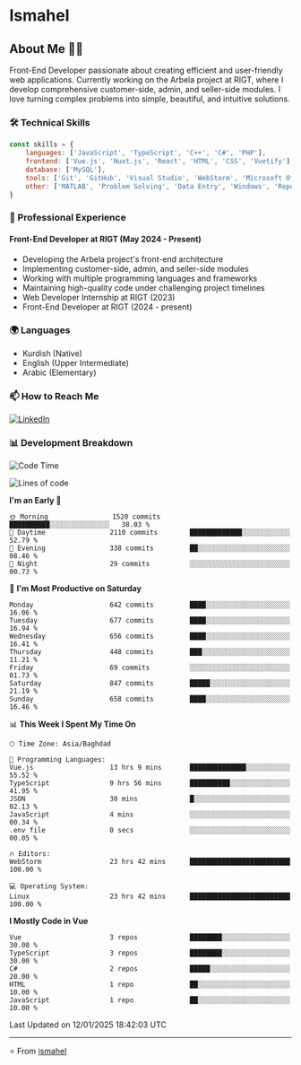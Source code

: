 # Ismahel

## About Me 👨‍💻
Front-End Developer passionate about creating efficient and user-friendly web applications. Currently working on the Arbela project at RIGT, where I develop comprehensive customer-side, admin, and seller-side modules. I love turning complex problems into simple, beautiful, and intuitive solutions.

### 🛠️ Technical Skills
```javascript
const skills = {
    languages: ['JavaScript', 'TypeScript', 'C++', 'C#', 'PHP'],
    frontend: ['Vue.js', 'Nuxt.js', 'React', 'HTML', 'CSS', 'Vuetify'],
    database: ['MySQL'],
    tools: ['Git', 'GitHub', 'Visual Studio', 'WebStorm', 'Microsoft Office'],
    other: ['MATLAB', 'Problem Solving', 'Data Entry', 'Windows', 'Reporting']
}
```

### 💼 Professional Experience
#### Front-End Developer at RIGT (May 2024 - Present)
- Developing the Arbela project's front-end architecture
- Implementing customer-side, admin, and seller-side modules
- Working with multiple programming languages and frameworks
- Maintaining high-quality code under challenging project timelines
- Web Developer Internship at RIGT (2023)
- Front-End Developer at RIGT (2024 - present)

### 🌍 Languages
- Kurdish (Native)
- English (Upper Intermediate)
- Arabic (Elementary)

### 📫 How to Reach Me
[![LinkedIn](https://img.shields.io/badge/LinkedIn-0077B5?style=for-the-badge&logo=linkedin&logoColor=white)](https://linkedin.com/in/ismahel-zero-1053b4228)

### 📊 Development Breakdown
<!--START_SECTION:waka-->
![Code Time](http://img.shields.io/badge/Code%20Time-591%20hrs-blue)

![Lines of code](https://img.shields.io/badge/From%20Hello%20World%20I%27ve%20Written-4.7%20million%20lines%20of%20code-blue)

**I'm an Early 🐤** 

```text
🌞 Morning                1520 commits        ██████████░░░░░░░░░░░░░░░   38.03 % 
🌆 Daytime                2110 commits        █████████████░░░░░░░░░░░░   52.79 % 
🌃 Evening                338 commits         ██░░░░░░░░░░░░░░░░░░░░░░░   08.46 % 
🌙 Night                  29 commits          ░░░░░░░░░░░░░░░░░░░░░░░░░   00.73 % 
```
📅 **I'm Most Productive on Saturday** 

```text
Monday                   642 commits         ████░░░░░░░░░░░░░░░░░░░░░   16.06 % 
Tuesday                  677 commits         ████░░░░░░░░░░░░░░░░░░░░░   16.94 % 
Wednesday                656 commits         ████░░░░░░░░░░░░░░░░░░░░░   16.41 % 
Thursday                 448 commits         ███░░░░░░░░░░░░░░░░░░░░░░   11.21 % 
Friday                   69 commits          ░░░░░░░░░░░░░░░░░░░░░░░░░   01.73 % 
Saturday                 847 commits         █████░░░░░░░░░░░░░░░░░░░░   21.19 % 
Sunday                   658 commits         ████░░░░░░░░░░░░░░░░░░░░░   16.46 % 
```


📊 **This Week I Spent My Time On** 

```text
🕑︎ Time Zone: Asia/Baghdad

💬 Programming Languages: 
Vue.js                   13 hrs 9 mins       ██████████████░░░░░░░░░░░   55.52 % 
TypeScript               9 hrs 56 mins       ██████████░░░░░░░░░░░░░░░   41.95 % 
JSON                     30 mins             █░░░░░░░░░░░░░░░░░░░░░░░░   02.13 % 
JavaScript               4 mins              ░░░░░░░░░░░░░░░░░░░░░░░░░   00.34 % 
.env file                0 secs              ░░░░░░░░░░░░░░░░░░░░░░░░░   00.05 % 

🔥 Editors: 
WebStorm                 23 hrs 42 mins      █████████████████████████   100.00 % 

💻 Operating System: 
Linux                    23 hrs 42 mins      █████████████████████████   100.00 % 
```

**I Mostly Code in Vue** 

```text
Vue                      3 repos             ████████░░░░░░░░░░░░░░░░░   30.00 % 
TypeScript               3 repos             ████████░░░░░░░░░░░░░░░░░   30.00 % 
C#                       2 repos             █████░░░░░░░░░░░░░░░░░░░░   20.00 % 
HTML                     1 repo              ██░░░░░░░░░░░░░░░░░░░░░░░   10.00 % 
JavaScript               1 repo              ██░░░░░░░░░░░░░░░░░░░░░░░   10.00 % 
```




 Last Updated on 12/01/2025 18:42:03 UTC
<!--END_SECTION:waka-->

---
⭐️ From [ismahel](https://github.com/ismahelZero)
